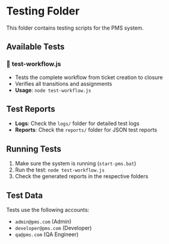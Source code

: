 # Testing Folder

This folder contains testing scripts for the PMS system.

## Available Tests

### 🧪 **test-workflow.js**
- Tests the complete workflow from ticket creation to closure
- Verifies all transitions and assignments
- **Usage**: `node test-workflow.js`

## Test Reports

- **Logs**: Check the `logs/` folder for detailed test logs
- **Reports**: Check the `reports/` folder for JSON test reports

## Running Tests

1. Make sure the system is running (`start-pms.bat`)
2. Run the test: `node test-workflow.js`
3. Check the generated reports in the respective folders

## Test Data

Tests use the following accounts:
- `admin@pms.com` (Admin)
- `developer@pms.com` (Developer)
- `qa@pms.com` (QA Engineer)